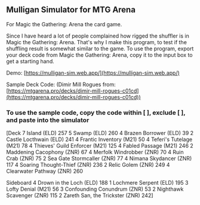 ## Mulligan Simulator for MTG Arena
For Magic the Gathering: Arena the card game.

Since I have heard a lot of people complained how rigged the shuffler is in Magic the Gathering: Arena. That's why I make this program, to test if the shuffling result is somewhat similar to the game. To use the program, export your deck code from Magic the Gathering: Arena, copy it to the input box to get a starting hand.

Demo: [https://mulligan-sim.web.app/](https://mulligan-sim.web.app/)

Sample Deck Code: (Dimir Mill Rogues from: [https://mtgarena.pro/decks/dimir-mill-rogues-c01cd](https://mtgarena.pro/decks/dimir-mill-rogues-c01cd))
### To use the sample code, copy the code within \[ \], exclude \[ \], and paste into the simulator

\[Deck
7 Island (ELD) 257
5 Swamp (ELD) 260
4 Brazen Borrower (ELD) 39
2 Castle Locthwain (ELD) 241
4 Frantic Inventory (M21) 50
4 Teferi's Tutelage (M21) 78
4 Thieves' Guild Enforcer (M21) 125
4 Fabled Passage (M21) 246
2 Maddening Cacophony (ZNR) 67
4 Merfolk Windrobber (ZNR) 70
4 Ruin Crab (ZNR) 75
2 Sea Gate Stormcaller (ZNR) 77
4 Nimana Skydancer (ZNR) 117
4 Soaring Thought-Thief (ZNR) 236
2 Relic Golem (ZNR) 249
4 Clearwater Pathway (ZNR) 260

Sideboard
4 Drown in the Loch (ELD) 188
1 Lochmere Serpent (ELD) 195
3 Lofty Denial (M21) 56
3 Confounding Conundrum (ZNR) 53
2 Nighthawk Scavenger (ZNR) 115
2 Zareth San, the Trickster (ZNR) 242\]

